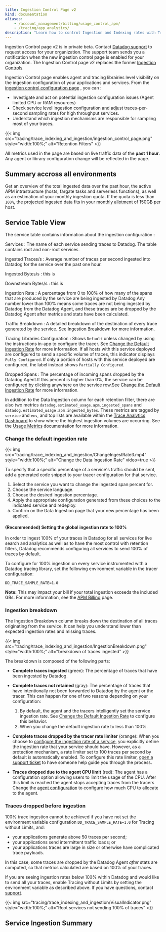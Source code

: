 ```yaml
---
title: Ingestion Control Page v2
kind: documentation
aliases:
    - /account_management/billing/usage_control_apm/
    - /tracing/app_analytics/
description: "Learn how to control Ingestion and Indexing rates with Tracing without Limits."
---
```


<div class="alert alert-warning">
  Ingestion Control page v2 is in private beta. Contact <a href="/help/">Datadog support</a> to request access for your organization. The support team sends you a notification when the new ingestion control page is enabled for your organization. The Ingestion Control page v2 replaces the former <a href="/tracing/trace_retention_and_ingestion/#ingestion-controls">Ingestion Controls</a></div>

Ingestion Control page enables agent and tracing librairies level visibility on the ingestion configuration of your applications and services. From the [ingestion control configuration page][1] , you can :
- Investigate and act on potential ingestion configuration issues (Agent limited CPU or RAM resources)
- Check service level ingestion configuration and adjust traces-per-second sampling rates for high throughput services.
- Understand which ingestion mechanisms are responsible for sampling most of your traces.

{{< img src="tracing/trace_indexing_and_ingestion/ingestion_control_page.png" style="width:100%;" alt="Retention Filters" >}}

All metrics used in the page are based on live traffic data of the **past 1 hour**. Any agent or library configuration change will be reflected in the page.

## Summary accross all environments

Get an overview of the total ingested data over the past hour, the active APM intrastructure (hosts, fargate tasks and serverless functions), as well as an estimation of your monthly ingestion quota. If the quota is less than `100%`, the projected ingested data fits in your [monthly allotment][2] of 150GB per host.

## Service Table View

The service table contains information about the ingestion configuration :

Services
: The name of each service sending traces to Datadog. The table contains root and non-root services.

Ingested Traces/s
: Average number of traces per second ingested into Datadog for the service over the past one hour.

Ingested Bytes/s
: this is

Downstream Bytes/s
: this is

Ingestion Rate
: A percentage from 0 to 100% of how many of the spans that are produced by the service are being ingested by Datadog.Any number lower than 100% means some traces are not being ingested by Datadog from the Datadog Agent, and these traces are be dropped by the Datadog Agent after metrics and stats have been calculated.

Traffic Breakdown
: A detailed breakdown of the destination of every trace generated by the service. See [Ingestion Breakdown](#ingestion-breakdown) for more information.

Tracing Libraries Configuration
: Shows `Default` unless changed by using the instructions in-app to configure the tracer. See [Change the Default Ingestion Rate](#change-the-default-ingestion-rate) for more information. If all hosts with this service deployed are configured to send a specific volume of traces, this indicator displays `Fully Configured`. If only a portion of hosts with this service deployed are configured, the label instead shows `Partially Configured`.

Dropped Spans
: The percentage of incoming spans dropped by the Datadog Agent.If this percent is higher than 0%, the service can be configured by clicking anywhere on the service row.See [Change the Default Ingestion Rate](#change-the-default-ingestion-rate) for more information.

In addition to the Data Ingestion column for each retention filter, there are also two metrics `datadog.estimated_usage.apm.ingested_spans` and `datadog.estimated_usage.apm.ingested_bytes`. These metrics are tagged by `service` and `env`, and top lists are available within the [Trace Analytics Dashboard][3] to show where the highest ingestion volumes are occurring. See the [Usage Metrics][4] documentation for more information.

### Change the default ingestion rate

{{< img src="tracing/trace_indexing_and_ingestion/ChangeIngestRate3.mp4" style="width:100%;" alt="Change the Data Ingestion Rate" video=true >}}

To specify that a specific percentage of a service's traffic should be sent, add a generated code snippet to your tracer configuration for that service.

1. Select the service you want to change the ingested span percent for.
2. Choose the service language.
3. Choose the desired ingestion percentage.
4. Apply the appropriate configuration generated from these choices to the indicated service and redeploy.
5. Confirm on the Data Ingestion page that your new percentage has been applied.

#### (Recommended) Setting the global ingestion rate to 100%

In order to ingest 100% of your traces in Datadog for all services for live search and analytics as well as to have the most control with retention filters, Datadog recommends configuring all services to send 100% of traces by default.

To configure for 100% ingestion on every service instrumented with a Datadog tracing library, set the following environment variable in the tracer configuration:

```
DD_TRACE_SAMPLE_RATE=1.0
```

**Note:** This may impact your bill if your total ingestion exceeds the included GBs. For more information, see the [APM Billing][5] page.

### Ingestion breakdown

The Ingestion Breakdown column breaks down the destination of all traces originating from the service. It can help you understand lower than expected ingestion rates and missing traces.

{{< img src="tracing/trace_indexing_and_ingestion/IngestionBreakdown.png" style="width:100%;" alt="breakdown of traces ingested" >}}

The breakdown is composed of the following parts:

- **Complete traces ingested** (green): The percentage of traces that have been ingested by Datadog.
- **Complete traces not retained** (gray): The percentage of traces that have intentionally not been forwarded to Datadog by the agent or the tracer. This can happen for one of two reasons depending on your configuration:

    1. By default, the agent and the tracers intelligently set the service ingestion rate. See [Change the Default Ingestion Rate](#change-the-default-ingestion-rate) to configure this behavior.
    2. When you change the default ingestion rate to less than 100%.

- **Complete traces dropped by the tracer rate limiter** (orange): When you choose to [configure the ingestion rate of a service](#change-the-default-ingestion-rate), you explicitly define the ingestion rate that your service should have. However, as a protection mechanism, a rate limiter set to 100 traces per second by default is automatically enabled. To configure this rate limiter, [open a support ticket][6] to have someone help guide you through the process.

- **Traces dropped due to the agent CPU limit** (red): The agent has a configuration option allowing users to limit the usage of the CPU. After this limit is reached the agent stops accepting traces from the tracers. Change the [agent configuration][7] to configure how much CPU to allocate to the agent.

### Traces dropped before ingestion

100% trace ingestion cannot be achieved if you have not set the environment variable configuration `DD_TRACE_SAMPLE_RATE=1.0` for Tracing without Limits, and:
- your applications generate above 50 traces per second;
- your applications send intermittent traffic loads; or
- your applications traces are large in size or otherwise have complicated trace payloads.

In this case, some traces are dropped by the Datadog Agent *after* stats are computed, so that metrics calculated are based on 100% of your traces.

If you are seeing ingestion rates below 100% within Datadog and would like to send all your traces, enable Tracing without Limits by setting the environment variable as described above. If you have questions, contact [support][6].

{{< img src="tracing/trace_indexing_and_ingestion/VisualIndicator.png" style="width:100%;" alt="Root services not sending 100% of traces" >}}

## Service Ingestion Summary

[1]: https://app.datadoghq.com/apm/traces/ingestion-control
[2]: /pricing/?product=apm--continuous-profiler
[3]: https://app.datadoghq.com/dash/integration/30337/app-analytics-usage
[4]: /tracing/trace_retention_and_ingestion/usage_metrics
[5]: /account_management/billing/apm_distributed_tracing/
[6]: /help/
[7]: https://github.com/DataDog/datadog-agent/blob/master/pkg/config/config_template.yaml#L736-L741
